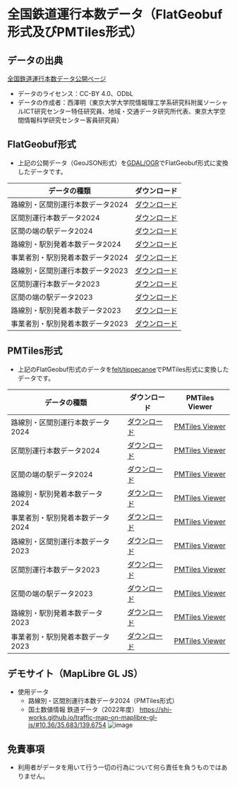 # 全国鉄道運行本数データ（FlatGeobuf形式及びPMTiles形式）
## データの出典
[全国鉄道運行本数データ公開ページ](https://gtfs-gis.jp/railway_honsu/index.html)
- データのライセンス：CC-BY 4.0、ODbL
- データの作成者：西澤明（東京大学大学院情報理工学系研究科附属ソーシャルICT研究センター特任研究員、地域・交通データ研究所代表、東京大学空間情報科学研究センター客員研究員）

## FlatGeobuf形式
- 上記の公開データ（GeoJSON形式）を[GDAL/OGR](https://gdal.org/index.html)でFlatGeobuf形式に変換したデータです。

| データの種類 | ダウンロード |
| ---- | ---- |
| 路線別・区間別運行本数データ2024 | [ダウンロード](https://shi-works.github.io/gtfs-gis-railway-honsu-pmtiles/FlatGeobuf/unkohonsu2024_rosen_kukan.fgb) |
| 区間別運行本数データ2024 | [ダウンロード](https://shi-works.github.io/gtfs-gis-railway-honsu-pmtiles/FlatGeobuf/unkohonsu2024_kukan.fgb) |
| 区間の端の駅データ2024 | [ダウンロード](https://shi-works.github.io/gtfs-gis-railway-honsu-pmtiles/FlatGeobuf/unkohonsu2024_kukan_eki.fgb) |
| 路線別・駅別発着本数データ2024 | [ダウンロード](https://shi-works.github.io/gtfs-gis-railway-honsu-pmtiles/FlatGeobuf/unkohonsu2024_rosen_eki.fgb) |
| 事業者別・駅別発着本数データ2024 | [ダウンロード](https://shi-works.github.io/gtfs-gis-railway-honsu-pmtiles/FlatGeobuf/unkohonsu2024_eki.fgb) |
| 路線別・区間別運行本数データ2023 | [ダウンロード](https://shi-works.github.io/gtfs-gis-railway-honsu-pmtiles/FlatGeobuf/unkohonsu2023_rosen_kukan.fgb) |
| 区間別運行本数データ2023 | [ダウンロード](https://shi-works.github.io/gtfs-gis-railway-honsu-pmtiles/FlatGeobuf/unkohonsu2023_kukan.fgb) |
| 区間の端の駅データ2023 | [ダウンロード](https://shi-works.github.io/gtfs-gis-railway-honsu-pmtiles/FlatGeobuf/unkohonsu2023_kukan_eki.fgb) |
| 路線別・駅別発着本数データ2023 | [ダウンロード](https://shi-works.github.io/gtfs-gis-railway-honsu-pmtiles/FlatGeobuf/unkohonsu2023_rosen_eki.fgb) |
| 事業者別・駅別発着本数データ2023 | [ダウンロード](https://shi-works.github.io/gtfs-gis-railway-honsu-pmtiles/FlatGeobuf/unkohonsu2023_eki.fgb) |

## PMTiles形式
- 上記のFlatGeobuf形式のデータを[felt/tippecanoe](https://github.com/felt/tippecanoe)でPMTiles形式に変換したデータです。

| データの種類 | ダウンロード | PMTiles Viewer |
| ---- | ---- | ---- |
| 路線別・区間別運行本数データ2024 | [ダウンロード](https://shi-works.github.io/gtfs-gis-railway-honsu-pmtiles/PMTiles/unkohonsu2024_rosen_kukan.pmtiles) | [PMTiles Viewer](https://protomaps.github.io/PMTiles/?url=https%3A%2F%2Fshi-works.github.io%2Fgtfs-gis-railway-honsu-pmtiles%2FPMTiles%2Funkohonsu2024_rosen_kukan.pmtiles#map=4.44/36.4/136.63) |
| 区間別運行本数データ2024 | [ダウンロード](https://shi-works.github.io/gtfs-gis-railway-honsu-pmtiles/PMTiles/unkohonsu2024_kukan.pmtiles) | [PMTiles Viewer](https://protomaps.github.io/PMTiles/?url=https%3A%2F%2Fshi-works.github.io%2Fgtfs-gis-railway-honsu-pmtiles%2FPMTiles%2Funkohonsu2024_kukan.pmtiles#map=4.44/36.4/136.63) |
| 区間の端の駅データ2024 | [ダウンロード](https://shi-works.github.io/gtfs-gis-railway-honsu-pmtiles/PMTiles/unkohonsu2024_kukan_eki.pmtiles) | [PMTiles Viewer](https://protomaps.github.io/PMTiles/?url=https%3A%2F%2Fshi-works.github.io%2Fgtfs-gis-railway-honsu-pmtiles%2FPMTiles%2Funkohonsu2024_kukan_eki.pmtiles#map=4.45/36.4/136.62) |
| 路線別・駅別発着本数データ2024 | [ダウンロード](https://shi-works.github.io/gtfs-gis-railway-honsu-pmtiles/PMTiles/unkohonsu2024_rosen_eki.pmtiles) | [PMTiles Viewer](https://protomaps.github.io/PMTiles/?url=https%3A%2F%2Fshi-works.github.io%2Fgtfs-gis-railway-honsu-pmtiles%2FPMTiles%2Funkohonsu2024_rosen_eki.pmtiles#map=4.44/36.4/136.62) |
| 事業者別・駅別発着本数データ2024 | [ダウンロード](https://shi-works.github.io/gtfs-gis-railway-honsu-pmtiles/PMTiles/unkohonsu2024_eki.pmtiles) | [PMTiles Viewer](https://protomaps.github.io/PMTiles/?url=https%3A%2F%2Fshi-works.github.io%2Fgtfs-gis-railway-honsu-pmtiles%2FPMTiles%2Funkohonsu2024_eki.pmtiles#map=4.44/36.4/136.62) |
| 路線別・区間別運行本数データ2023 | [ダウンロード](https://shi-works.github.io/gtfs-gis-railway-honsu-pmtiles/PMTiles/unkohonsu2023_rosen_kukan.pmtiles) | [PMTiles Viewer](https://protomaps.github.io/PMTiles/?url=https%3A%2F%2Fshi-works.github.io%2Fgtfs-gis-railway-honsu-pmtiles%2FPMTiles%2Funkohonsu2023_rosen_kukan.pmtiles#map=4.44/36.4/136.63) |
| 区間別運行本数データ2023 | [ダウンロード](https://shi-works.github.io/gtfs-gis-railway-honsu-pmtiles/PMTiles/unkohonsu2023_kukan.pmtiles) | [PMTiles Viewer](https://protomaps.github.io/PMTiles/?url=https%3A%2F%2Fshi-works.github.io%2Fgtfs-gis-railway-honsu-pmtiles%2FPMTiles%2Funkohonsu2023_kukan.pmtiles#map=4.44/36.4/136.63) |
| 区間の端の駅データ2023 | [ダウンロード](https://shi-works.github.io/gtfs-gis-railway-honsu-pmtiles/PMTiles/unkohonsu2023_kukan_eki.pmtiles) | [PMTiles Viewer](https://protomaps.github.io/PMTiles/?url=https%3A%2F%2Fshi-works.github.io%2Fgtfs-gis-railway-honsu-pmtiles%2FPMTiles%2Funkohonsu2023_kukan_eki.pmtiles#map=4.45/36.4/136.62) |
| 路線別・駅別発着本数データ2023 | [ダウンロード](https://shi-works.github.io/gtfs-gis-railway-honsu-pmtiles/PMTiles/unkohonsu2023_rosen_eki.pmtiles) | [PMTiles Viewer](https://protomaps.github.io/PMTiles/?url=https%3A%2F%2Fshi-works.github.io%2Fgtfs-gis-railway-honsu-pmtiles%2FPMTiles%2Funkohonsu2023_rosen_eki.pmtiles#map=4.44/36.4/136.62) |
| 事業者別・駅別発着本数データ2023 | [ダウンロード](https://shi-works.github.io/gtfs-gis-railway-honsu-pmtiles/PMTiles/unkohonsu2023_eki.pmtiles) | [PMTiles Viewer](https://protomaps.github.io/PMTiles/?url=https%3A%2F%2Fshi-works.github.io%2Fgtfs-gis-railway-honsu-pmtiles%2FPMTiles%2Funkohonsu2023_eki.pmtiles#map=4.44/36.4/136.62) |

## デモサイト（MapLibre GL JS）
- 使用データ
  - 路線別・区間別運行本数データ2024（PMTiles形式）
  - 国土数値情報 鉄道データ（2022年度）
https://shi-works.github.io/traffic-map-on-maplibre-gl-js/#10.36/35.683/139.6754
![image](https://github.com/shi-works/gtfs-gis-railway-honsu-pmtiles/assets/71203808/516c02d2-4fe0-46d7-a35d-b8d74e17f219)

## 免責事項
- 利用者がデータを用いて行う一切の行為について何ら責任を負うものではありません。
